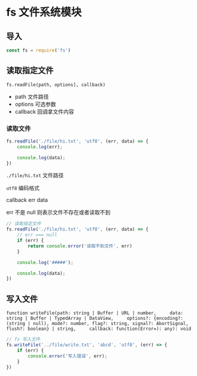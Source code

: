 # fs 文件系统模块

## 导入

```js
const fs = require('fs')
```

## 读取指定文件

`fs.readFile(path, options], callback)`

- path 文件路径
- options 可选参数
- callback 回调拿文件内容

### 读取文件

```js
fs.readFile('./file/hi.txt', 'utf8', (err, data) => {
    console.log(err);

    console.log(data);
})
```

`./file/hi.txt` 文件路径

`utf8` 编码格式



callback  err data

err 不是 null 则表示文件不存在或者读取不到

```js
// 读取指定文件
fs.readFile('./file/hi.txt', 'utf8', (err, data) => {
    // err === null
    if (err) {
        return console.error('读取不到文件', err)
    }

    console.log('#####');

    console.log(data);
})
```



## 写入文件

```
function writeFile(path: string | Buffer | URL | number,     data: string | Buffer | TypedArray | DataView,     options?: {encoding?: (string | null), mode?: number, flag?: string, signal?: AbortSignal, flush?: boolean} | string,     callback: function(Error=): any): void
```

```js
// fs 写入文件
fs.writeFile('../file/write.txt', 'abcd', 'utf8', (err) => {
    if (err) {
        console.error('写入错误', err);
    }
})
```

